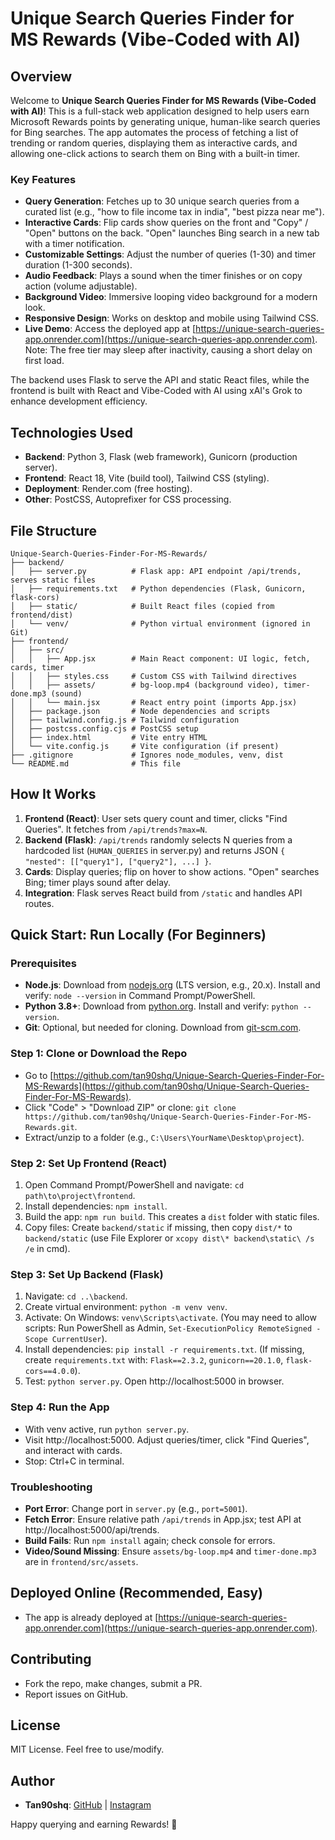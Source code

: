 # Unique Search Queries Finder for MS Rewards (Vibe-Coded with AI)

## Overview

Welcome to **Unique Search Queries Finder for MS Rewards (Vibe-Coded with AI)**! This is a full-stack web application designed to help users earn Microsoft Rewards points by generating unique, human-like search queries for Bing searches. The app automates the process of fetching a list of trending or random queries, displaying them as interactive cards, and allowing one-click actions to search them on Bing with a built-in timer.

### Key Features
- **Query Generation**: Fetches up to 30 unique search queries from a curated list (e.g., "how to file income tax in india", "best pizza near me").
- **Interactive Cards**: Flip cards show queries on the front and "Copy" / "Open" buttons on the back. "Open" launches Bing search in a new tab with a timer notification.
- **Customizable Settings**: Adjust the number of queries (1-30) and timer duration (1-300 seconds).
- **Audio Feedback**: Plays a sound when the timer finishes or on copy action (volume adjustable).
- **Background Video**: Immersive looping video background for a modern look.
- **Responsive Design**: Works on desktop and mobile using Tailwind CSS.
- **Live Demo**: Access the deployed app at [https://unique-search-queries-app.onrender.com](https://unique-search-queries-app.onrender.com). Note: The free tier may sleep after inactivity, causing a short delay on first load.

The backend uses Flask to serve the API and static React files, while the frontend is built with React and Vibe-Coded with AI using xAI's Grok to enhance development efficiency.

## Technologies Used
- **Backend**: Python 3, Flask (web framework), Gunicorn (production server).
- **Frontend**: React 18, Vite (build tool), Tailwind CSS (styling).
- **Deployment**: Render.com (free hosting).
- **Other**: PostCSS, Autoprefixer for CSS processing.

## File Structure
```
Unique-Search-Queries-Finder-For-MS-Rewards/
├── backend/
│   ├── server.py          # Flask app: API endpoint /api/trends, serves static files
│   ├── requirements.txt   # Python dependencies (Flask, Gunicorn, flask-cors)
│   ├── static/            # Built React files (copied from frontend/dist)
│   └── venv/              # Python virtual environment (ignored in Git)
├── frontend/
│   ├── src/
│   │   ├── App.jsx        # Main React component: UI logic, fetch, cards, timer
│   │   ├── styles.css     # Custom CSS with Tailwind directives
│   │   ├── assets/        # bg-loop.mp4 (background video), timer-done.mp3 (sound)
│   │   └── main.jsx       # React entry point (imports App.jsx)
│   ├── package.json       # Node dependencies and scripts
│   ├── tailwind.config.js # Tailwind configuration
│   ├── postcss.config.cjs # PostCSS setup
│   ├── index.html         # Vite entry HTML
│   └── vite.config.js     # Vite configuration (if present)
├── .gitignore             # Ignores node_modules, venv, dist
└── README.md              # This file
```

## How It Works
1. **Frontend (React)**: User sets query count and timer, clicks "Find Queries". It fetches from `/api/trends?max=N`.
2. **Backend (Flask)**: `/api/trends` randomly selects N queries from a hardcoded list (`HUMAN_QUERIES` in server.py) and returns JSON `{ "nested": [["query1"], ["query2"], ...] }`.
3. **Cards**: Display queries; flip on hover to show actions. "Open" searches Bing; timer plays sound after delay.
4. **Integration**: Flask serves React build from `/static` and handles API routes.

## Quick Start: Run Locally (For Beginners)

### Prerequisites
- **Node.js**: Download from [nodejs.org](https://nodejs.org) (LTS version, e.g., 20.x). Install and verify: `node --version` in Command Prompt/PowerShell.
- **Python 3.8+**: Download from [python.org](https://python.org). Install and verify: `python --version`.
- **Git**: Optional, but needed for cloning. Download from [git-scm.com](https://git-scm.com).

### Step 1: Clone or Download the Repo
- Go to [https://github.com/tan90shq/Unique-Search-Queries-Finder-For-MS-Rewards](https://github.com/tan90shq/Unique-Search-Queries-Finder-For-MS-Rewards).
- Click "Code" > "Download ZIP" or clone: `git clone https://github.com/tan90shq/Unique-Search-Queries-Finder-For-MS-Rewards.git`.
- Extract/unzip to a folder (e.g., `C:\Users\YourName\Desktop\project`).

### Step 2: Set Up Frontend (React)
1. Open Command Prompt/PowerShell and navigate: `cd path\to\project\frontend`.
2. Install dependencies: `npm install`.
3. Build the app: `npm run build`. This creates a `dist` folder with static files.
4. Copy files: Create `backend/static` if missing, then copy `dist/*` to `backend/static` (use File Explorer or `xcopy dist\* backend\static\ /s /e` in cmd).

### Step 3: Set Up Backend (Flask)
1. Navigate: `cd ..\backend`.
2. Create virtual environment: `python -m venv venv`.
3. Activate: On Windows: `venv\Scripts\activate`. (You may need to allow scripts: Run PowerShell as Admin, `Set-ExecutionPolicy RemoteSigned -Scope CurrentUser`).
4. Install dependencies: `pip install -r requirements.txt`. (If missing, create `requirements.txt` with: `Flask==2.3.2`, `gunicorn==20.1.0`, `flask-cors==4.0.0`).
5. Test: `python server.py`. Open http://localhost:5000 in browser.

### Step 4: Run the App
- With venv active, run `python server.py`.
- Visit http://localhost:5000. Adjust queries/timer, click "Find Queries", and interact with cards.
- Stop: Ctrl+C in terminal.

### Troubleshooting
- **Port Error**: Change port in `server.py` (e.g., `port=5001`).
- **Fetch Error**: Ensure relative path `/api/trends` in App.jsx; test API at http://localhost:5000/api/trends.
- **Build Fails**: Run `npm install` again; check console for errors.
- **Video/Sound Missing**: Ensure `assets/bg-loop.mp4` and `timer-done.mp3` are in `frontend/src/assets`.

## Deployed Online (Recommended, Easy)
- The app is already deployed at [https://unique-search-queries-app.onrender.com](https://unique-search-queries-app.onrender.com).

## Contributing
- Fork the repo, make changes, submit a PR.
- Report issues on GitHub.

## License
MIT License. Feel free to use/modify.

## Author
- **Tan90shq**: [GitHub](https://github.com/tan90shq) | [Instagram](https://instagram.com/tan90shq/)

Happy querying and earning Rewards! 🚀